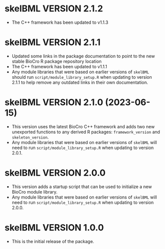<!--
This file should document all pull requests and all user-visible changes.

When a pull request is completed, changes made should be added to a section at
the top of this file called "# UNRELEASED". All changes should be categorized
under "## MAJOR CHANGES", "## MINOR CHANGES", or "## BUG FIXES" following the
major.minor.patch structure of semantic versioning. When applicable, entries
should include direct links to the relevant pull requests.

Then, when a new release is made, "# UNRELEASED" should be replaced by a heading
with the new version number, such as "# CHANGES IN skelBML VERSION 2.0.0." This
section will combine all of the release notes from all of the pull requests
merged in since the previous release.

Subsequent commits will then include a new "UNRELEASED" section in preparation
for the next release.
-->

# skelBML VERSION 2.1.2

- The C++ framework has been updated to v1.1.3

# skelBML VERSION 2.1.1

- Updated some links in the package documentation to point to the new stable
  BioCro R package repository location
- The C++ framework has been updated to v1.1.1
- Any module libraries that were based on earlier versions of `skelBML` should
  run `script/module_library_setup.R` when updating to version 2.1.1 to help
  remove any outdated links in their own documentation.

# skelBML VERSION 2.1.0 (2023-06-15)

- This version uses the latest BioCro C++ framework and adds two new unexported
  functions to any derived R packages: `framework_version` and
  `skeleton_version`.
- Any module libraries that were based on earlier versions of `skelBML` will
  need to run `script/module_library_setup.R` when updating to version 2.0.1.

# skelBML VERSION 2.0.0

- This version adds a startup script that can be used to initialize a new BioCro
  module library.
- Any module libraries that were based on earlier versions of `skelBML` will
  need to run `script/module_library_setup.R` when updating to version 2.0.0.

# skelBML VERSION 1.0.0

- This is the initial release of the package.
